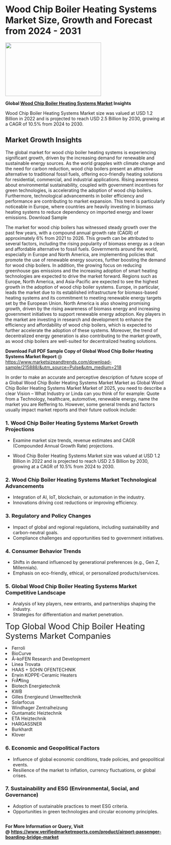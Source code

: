 <H1>Wood Chip Boiler Heating Systems Market Size, Growth and Forecast from 2024 - 2031</H1><img class="aligncenter size-medium wp-image-584254" src="https://thirdeyenews.in/wp-content/uploads/2024/09/Global-Market-Research-300x168.jpeg" alt="" width="300" height="168" /><p><strong>Global&nbsp;<a href="https://www.marketsizeandtrends.com/download-sample/215888/&amp;utm_source=Pulse&amp;utm_medium=218">Wood Chip Boiler Heating Systems Market</a> Insights</strong></p><p>Wood Chip Boiler Heating Systems Market size was valued at USD 1.2 Billion in 2022 and is projected to reach USD 2.5 Billion by 2030, growing at a CAGR of 10.5% from 2024 to 2030.</p><p><h2>Market Growth Insights</h2> <p>The global market for wood chip boiler heating systems is experiencing significant growth, driven by the increasing demand for renewable and sustainable energy sources. As the world grapples with climate change and the need for carbon reduction, wood chip boilers present an attractive alternative to traditional fossil fuels, offering eco-friendly heating solutions for residential, commercial, and industrial applications. Rising awareness about environmental sustainability, coupled with government incentives for green technologies, is accelerating the adoption of wood chip boilers. Furthermore, technological advancements in boiler efficiency and performance are contributing to market expansion. This trend is particularly noticeable in Europe, where countries are heavily investing in biomass heating systems to reduce dependency on imported energy and lower emissions. Download Sample </p> <p>The market for wood chip boilers has witnessed steady growth over the past few years, with a compound annual growth rate (CAGR) of approximately 6% from 2021 to 2026. This growth can be attributed to several factors, including the rising popularity of biomass energy as a clean and affordable alternative to fossil fuels. Governments around the world, especially in Europe and North America, are implementing policies that promote the use of renewable energy sources, further boosting the demand for wood chip boilers. In addition, the growing focus on reducing greenhouse gas emissions and the increasing adoption of smart heating technologies are expected to drive the market forward. Regions such as Europe, North America, and Asia-Pacific are expected to see the highest growth in the adoption of wood chip boiler systems. Europe, in particular, leads the market due to its established infrastructure for biomass-based heating systems and its commitment to meeting renewable energy targets set by the European Union. North America is also showing promising growth, driven by the rising awareness of biomass energy and increasing government initiatives to support renewable energy adoption. Key players in the market are investing in research and development to enhance the efficiency and affordability of wood chip boilers, which is expected to further accelerate the adoption of these systems. Moreover, the trend of decentralized energy generation is also contributing to the market growth, as wood chip boilers are well-suited for decentralized heating solutions. </p><p><span class=""><strong>Download Full PDF Sample Copy of Global Wood Chip Boiler Heating Systems Market Report</strong> @ <a href="https://www.marketsizeandtrends.com/download-sample/215888/&amp;utm_source=Pulse&amp;utm_medium=218" target="_blank">https://www.marketsizeandtrends.com/download-sample/215888/&amp;utm_source=Pulse&amp;utm_medium=218</a></span></p><p>In order to make an accurate and perceptive description of future scope of a Global&nbsp;Wood Chip Boiler Heating Systems Market Market as Global&nbsp;Wood Chip Boiler Heating Systems Market Market of 2025, you need to describe a clear Vision &ndash; What Industry or Linda can you think of for example: Quote from a Technology, healthcare, automotive, renewable energy, name the market you are Reffering to. However, some general trends and factors usually impact market reports and their future outlook include:</p><h3>1.&nbsp;<strong>Wood Chip Boiler Heating Systems Market Growth Projections</strong></h3><ul><li>Examine market size trends, revenue estimates and CAGR (Compounded Annual Growth Rate) projections.</li><li><p>Wood Chip Boiler Heating Systems Market size was valued at USD 1.2 Billion in 2022 and is projected to reach USD 2.5 Billion by 2030, growing at a CAGR of 10.5% from 2024 to 2030.</p></li></ul><h3>2.&nbsp;<strong>Wood Chip Boiler Heating Systems Market Technological Advancements</strong></h3><ul><li>Integration of AI, IoT, blockchain, or automation in the industry.</li><li>Innovations driving cost reductions or improving efficiency.</li></ul><h3>3.&nbsp;<strong>Regulatory and Policy Changes</strong></h3><ul><li>Impact of global and regional regulations, including sustainability and carbon-neutral goals.</li><li>Compliance challenges and opportunities tied to government initiatives.</li></ul><h3>4.&nbsp;<strong>Consumer Behavior Trends</strong></h3><ul><li>Shifts in demand influenced by generational preferences (e.g., Gen Z, Millennials).</li><li>Emphasis on eco-friendly, ethical, or personalized products/services.</li></ul><h3>5.&nbsp;<strong>Global Wood Chip Boiler Heating Systems Market Competitive Landscape</strong></h3><ul><li>Analysis of key players, new entrants, and partnerships shaping the industry.</li><li>Strategies for differentiation and market penetration.</li></ul><p data-pm-slice="1 1 []"><span style="color: inherit; font-family: inherit; font-size: 25px;">Top Global Wood Chip Boiler Heating Systems Market Companies</span></p><div class="" data-test-id=""><p><li>Ferroli</li><li> BioCurve</li><li> Ã–koFEN Research and Development</li><li> Linea Trovata</li><li> HAAS + SOHN OFENTECHNIK</li><li> Erwin KOPPE-Ceramic Heaters</li><li> FrÃ¶ling</li><li> Biotech Energietechnik</li><li> KWB</li><li> Gilles Energieund Umwelttechnik</li><li> Solarfocus</li><li> Windhager Zentralheizung</li><li> Guntamatic Heiztechnik</li><li> ETA Heiztechnik</li><li> HARGASSNER</li><li> Burkhardt</li><li> Klover</li></p></div><h3>6.&nbsp;<strong>Economic and Geopolitical Factors</strong></h3><ul><li>Influence of global economic conditions, trade policies, and geopolitical events.</li><li>Resilience of the market to inflation, currency fluctuations, or global crises.</li></ul><h3>7.&nbsp;<strong>Sustainability and ESG (Environmental, Social, and Governance)</strong></h3><ul><li>Adoption of sustainable practices to meet ESG criteria.</li><li>Opportunities in green technologies and circular economy principles.</li></ul><h2><strong style="font-size: 14px;">For More Information or Query, Visit @&nbsp;</strong><a style="background-color: #ffffff; font-size: 14px;" href="https://www.marketsizeandtrends.com/report/wood-chip-boiler-heating-systems-market/" target="_blank">https://www.verifiedmarketreports.com/product/airport-passenger-boarding-bridge-market</a></h2>
